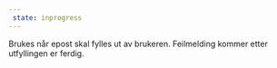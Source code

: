 ```yaml
---
 state: inprogress
---
```

Brukes når epost skal fylles ut av brukeren. Feilmelding kommer etter utfyllingen er ferdig.
